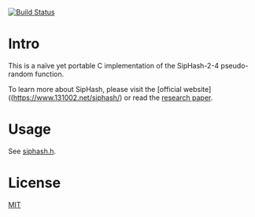 [![Build Status](https://travis-ci.org/flyingmutant/siphash.png)](https://travis-ci.org/flyingmutant/siphash)


# Intro

This is a naïve yet portable C implementation of the SipHash-2-4 pseudo-random function.

To learn more about SipHash, please visit the
[official website]((https://www.131002.net/siphash/)
or read the [research paper](https://131002.net/siphash/siphash.pdf).


# Usage

See [siphash.h](https://github.com/flyingmutant/siphash/blob/master/siphash.h).


# License

[MIT](https://github.com/flyingmutant/siphash/blob/master/LICENSE)
